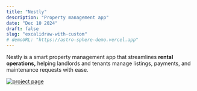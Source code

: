 ```yaml
---
title: "Nestly"
description: "Property management app"
date: "Dec 10 2024"
draft: false
slug: "excalidraw-with-custom"
# demoURL: "https://astro-sphere-demo.vercel.app"
---
```

Nestly is a smart property management app that streamlines **rental operations,** helping landlords and tenants manage listings, payments, and maintenance requests with ease.
<a href="https://www.behance.net/gallery/225001773/UX-Case-study-Property-management-app"> 

![project page](https://imagedelivery.net/IEMzXmjRvW0g933AN5ejrA/assetsbulletsofiles-1eae40a1-6a82-809c-96d2-ea170f153ee0-attachmente06b0f1b-7152-4c49-9b80-103caf485eebnestly_7png/format=auto,w=8640)
